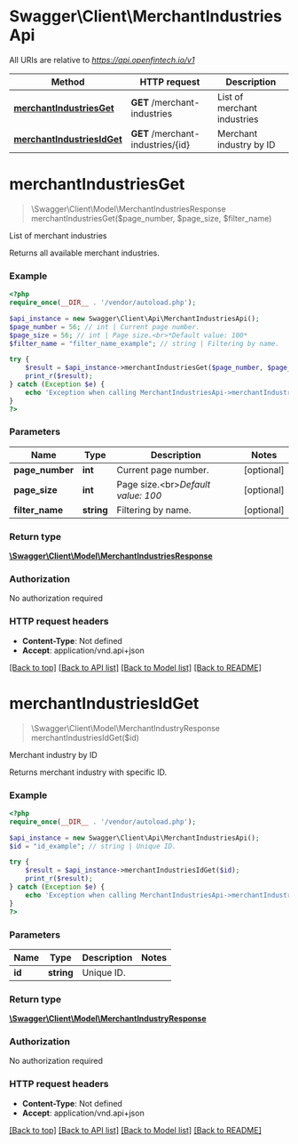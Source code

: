# Swagger\Client\MerchantIndustriesApi

All URIs are relative to *https://api.openfintech.io/v1*

Method | HTTP request | Description
------------- | ------------- | -------------
[**merchantIndustriesGet**](MerchantIndustriesApi.md#merchantIndustriesGet) | **GET** /merchant-industries | List of merchant industries
[**merchantIndustriesIdGet**](MerchantIndustriesApi.md#merchantIndustriesIdGet) | **GET** /merchant-industries/{id} | Merchant industry by ID


# **merchantIndustriesGet**
> \Swagger\Client\Model\MerchantIndustriesResponse merchantIndustriesGet($page_number, $page_size, $filter_name)

List of merchant industries

Returns all available merchant industries.

### Example
```php
<?php
require_once(__DIR__ . '/vendor/autoload.php');

$api_instance = new Swagger\Client\Api\MerchantIndustriesApi();
$page_number = 56; // int | Current page number.
$page_size = 56; // int | Page size.<br>*Default value: 100*
$filter_name = "filter_name_example"; // string | Filtering by name.

try {
    $result = $api_instance->merchantIndustriesGet($page_number, $page_size, $filter_name);
    print_r($result);
} catch (Exception $e) {
    echo 'Exception when calling MerchantIndustriesApi->merchantIndustriesGet: ', $e->getMessage(), PHP_EOL;
}
?>
```

### Parameters

Name | Type | Description  | Notes
------------- | ------------- | ------------- | -------------
 **page_number** | **int**| Current page number. | [optional]
 **page_size** | **int**| Page size.&lt;br&gt;*Default value: 100* | [optional]
 **filter_name** | **string**| Filtering by name. | [optional]

### Return type

[**\Swagger\Client\Model\MerchantIndustriesResponse**](../Model/MerchantIndustriesResponse.md)

### Authorization

No authorization required

### HTTP request headers

 - **Content-Type**: Not defined
 - **Accept**: application/vnd.api+json

[[Back to top]](#) [[Back to API list]](../../README.md#documentation-for-api-endpoints) [[Back to Model list]](../../README.md#documentation-for-models) [[Back to README]](../../README.md)

# **merchantIndustriesIdGet**
> \Swagger\Client\Model\MerchantIndustryResponse merchantIndustriesIdGet($id)

Merchant industry by ID

Returns merchant industry with specific ID.

### Example
```php
<?php
require_once(__DIR__ . '/vendor/autoload.php');

$api_instance = new Swagger\Client\Api\MerchantIndustriesApi();
$id = "id_example"; // string | Unique ID.

try {
    $result = $api_instance->merchantIndustriesIdGet($id);
    print_r($result);
} catch (Exception $e) {
    echo 'Exception when calling MerchantIndustriesApi->merchantIndustriesIdGet: ', $e->getMessage(), PHP_EOL;
}
?>
```

### Parameters

Name | Type | Description  | Notes
------------- | ------------- | ------------- | -------------
 **id** | **string**| Unique ID. |

### Return type

[**\Swagger\Client\Model\MerchantIndustryResponse**](../Model/MerchantIndustryResponse.md)

### Authorization

No authorization required

### HTTP request headers

 - **Content-Type**: Not defined
 - **Accept**: application/vnd.api+json

[[Back to top]](#) [[Back to API list]](../../README.md#documentation-for-api-endpoints) [[Back to Model list]](../../README.md#documentation-for-models) [[Back to README]](../../README.md)

